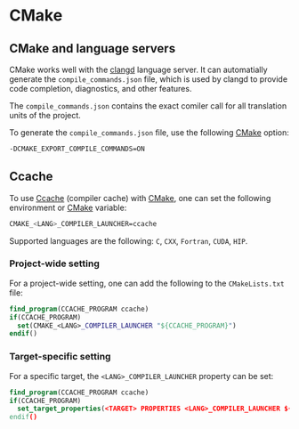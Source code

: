 # CMake

## CMake and language servers

CMake works well with the [clangd] language server. It can automatially generate the `compile_commands.json` file,
which is used by clangd to provide code completion, diagnostics, and other features.

The `compile_commands.json` contains the exact comiler call for all translation units of the project.
 
To generate the `compile_commands.json` file, use the following [CMake] option:

```bash
-DCMAKE_EXPORT_COMPILE_COMMANDS=ON
```

## Ccache

To use [Ccache] (compiler cache) with [CMake], one can set the following environment or [CMake] variable:

```bash
CMAKE_<LANG>_COMPILER_LAUNCHER=ccache
```

Supported languages are the following: `C`, `CXX`, `Fortran`, `CUDA`, `HIP`.

### Project-wide setting

For a project-wide setting, one can add the following to the `CMakeLists.txt` file:

```cmake
find_program(CCACHE_PROGRAM ccache)
if(CCACHE_PROGRAM)
  set(CMAKE_<LANG>_COMPILER_LAUNCHER "${CCACHE_PROGRAM}")
endif()
```

### Target-specific setting

For a specific target, the `<LANG>_COMPILER_LAUNCHER` property can be set:

```cmake
find_program(CCACHE_PROGRAM ccache)
if(CCACHE_PROGRAM)
  set_target_properties(<TARGET> PROPERTIES <LANG>_COMPILER_LAUNCHER ${CCACHE_PROGRAM})
endif()
```

[Ccache]: https://ccache.dev/
[CMake]: https://cmake.org/
[clangd]: https://clangd.llvm.org/
